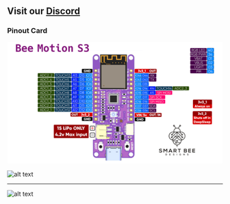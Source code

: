 ## **Visit our** [Discord](https://tinyurl.com/Bee-Motion-Discord-Git)

### Pinout Card
![alt text](https://github.com/strid3r21/BeeMotionS3/blob/main/Pin-Card.jpg?raw=true)

![alt text](https://github.com/strid3r21/BeeMotionS3/blob/main/NZ6_7361.jpg?raw=true)

____

![alt text](https://github.com/strid3r21/BeeMotionS3/blob/main/NZ6_7371.jpg?raw=true)

